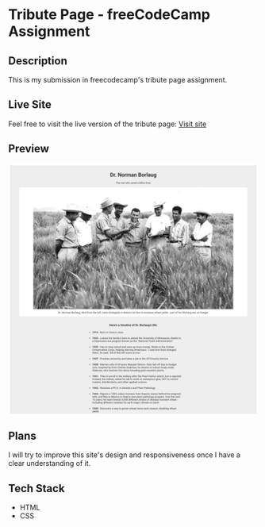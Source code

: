 # Tribute Page - freeCodeCamp Assignment

## Description

This is my submission in freecodecamp's tribute page assignment.

## Live Site

Feel free to visit the live version of the tribute page: [Visit site](https://jeru7.github.io/tributepage/)

## Preview

![Screenshot](tributepage.png "Sample photo of the site")

## Plans

I will try to improve this site's design and responsiveness once I have a clear understanding of it.

## Tech Stack

- HTML
- CSS
